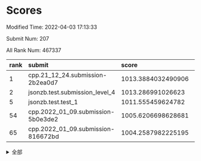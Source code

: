# Scores

Modified Time: 2022-04-03 17:13:33

Submit Num: 207

All Rank Num: 467337

| rank |               submit               |       score        |       sigma        | pk_num |
| :--- | :--------------------------------- | :----------------- | :----------------- | :----- |
| 1    | cpp.21_12_24.submission-2b2ea0d7   | 1013.3884032490906 | 0.8043673830634983 | 9032   |
| 2    | jsonzb.test.submission_level_4     | 1013.286991026623  | 0.8088954912475294 | 9028   |
| 5    | jsonzb.test.test_1                 | 1011.555459624782  | 0.8012086590729665 | 9027   |
| 54   | cpp.2022_01_09.submission-5b0e3de2 | 1005.6206698628681 | 0.7180673507436595 | 9032   |
| 65   | cpp.2022_01_09.submission-816672bd | 1004.2587982225195 | 0.7192624006879205 | 9031   |


<details>
<summary>全部</summary>

| rank |                 submit                 |       score        |       sigma        | pk_num |
| :--- | :------------------------------------- | :----------------- | :----------------- | :----- |
| 1    | cpp.21_12_24.submission-2b2ea0d7       | 1013.3884032490906 | 0.8043673830634983 | 9032   |
| 2    | jsonzb.test.submission_level_4         | 1013.286991026623  | 0.8088954912475294 | 9028   |
| 3    | gobigger.level_3.submission_level_3_26 | 1012.4895265310918 | 0.772205576707402  | 9032   |
| 4    | gobigger.level_3.submission_level_3_25 | 1011.6184806150087 | 0.7648661007097659 | 9030   |
| 5    | jsonzb.test.test_1                     | 1011.555459624782  | 0.8012086590729665 | 9027   |
| 6    | gobigger.level_3.submission_level_3_8  | 1011.4082115223234 | 0.7559852625153143 | 9031   |
| 7    | gobigger.level_3.submission_level_3_0  | 1011.3722815034583 | 0.7656398215145381 | 9033   |
| 8    | gobigger.level_3.submission_level_3_32 | 1011.1951867273189 | 0.778205389470078  | 9026   |
| 9    | gobigger.level_3.submission_level_3_11 | 1011.1067784059798 | 0.7714110764124079 | 9032   |
| 10   | gobigger.level_3.submission_level_3_31 | 1010.9646259249256 | 0.7665161456905583 | 9026   |
| 11   | gobigger.level_3.submission_level_3_23 | 1010.9633252889657 | 0.7667850898962941 | 9030   |
| 12   | gobigger.level_3.submission_level_3_45 | 1010.9485534871687 | 0.7513754591395133 | 9035   |
| 13   | gobigger.level_3.submission_level_3_40 | 1010.8132719598932 | 0.7700906601130664 | 9027   |
| 14   | gobigger.level_3.submission_level_3_12 | 1010.7774303788979 | 0.7327395615585015 | 9033   |
| 15   | gobigger.level_3.submission_level_3_38 | 1010.5837084775777 | 0.7775071247175539 | 9028   |
| 16   | gobigger.level_3.submission_level_3_47 | 1010.511305170321  | 0.7792777217907991 | 9030   |
| 17   | gobigger.level_3.submission_level_3_22 | 1010.4474899900417 | 0.773890789291147  | 9032   |
| 18   | gobigger.level_3.submission_level_3_35 | 1010.4050945921292 | 0.757372044917941  | 9033   |
| 19   | gobigger.level_3.submission_level_3_49 | 1010.2787447724324 | 0.7433586787380357 | 9031   |
| 20   | gobigger.level_3.submission_level_3_15 | 1010.2461406117187 | 0.7483311011504452 | 9027   |
| 21   | gobigger.level_3.submission_level_3_27 | 1010.2045895804205 | 0.7473263906433835 | 9037   |
| 22   | gobigger.level_3.submission_level_3_1  | 1010.1905954535372 | 0.7452529099707513 | 9031   |
| 23   | gobigger.level_3.submission_level_3_4  | 1010.1877347093881 | 0.7491440587253023 | 9026   |
| 24   | gobigger.level_3.submission_level_3_29 | 1010.1023792713652 | 0.7683535422051623 | 9029   |
| 25   | gobigger.level_3.submission_level_3_10 | 1010.0826071248515 | 0.7378729652322782 | 9029   |
| 26   | gobigger.level_3.submission_level_3_16 | 1010.06715823625   | 0.7624563877152423 | 9027   |
| 27   | gobigger.level_3.submission_level_3_21 | 1010.0625398790133 | 0.7591913794987147 | 9032   |
| 28   | gobigger.level_3.submission_level_3_6  | 1010.0593611135555 | 0.7702924881561903 | 9033   |
| 29   | gobigger.level_3.submission_level_3_37 | 1010.0211778450083 | 0.7640009786381511 | 9031   |
| 30   | gobigger.level_3.submission_level_3_13 | 1010.0207807027946 | 0.7516515372671759 | 9030   |
| 31   | gobigger.level_3.submission_level_3_2  | 1009.9323116299901 | 0.7620462107156394 | 9032   |
| 32   | gobigger.level_3.submission_level_3_14 | 1009.9160243853719 | 0.7391174808285893 | 9027   |
| 33   | gobigger.level_3.submission_level_3_43 | 1009.8084491471121 | 0.751963970660628  | 9029   |
| 34   | gobigger.level_3.submission_level_3_48 | 1009.7757792224412 | 0.7459571683591898 | 9027   |
| 35   | gobigger.level_3.submission_level_3_18 | 1009.7658715121737 | 0.7605065904197447 | 9032   |
| 36   | gobigger.level_3.submission_level_3_46 | 1009.7634148715529 | 0.738738377342864  | 9030   |
| 37   | gobigger.level_3.submission_level_3_28 | 1009.7272788695481 | 0.7723672242688746 | 9033   |
| 38   | gobigger.level_3.submission_level_3_39 | 1009.6832574332808 | 0.7359973026516766 | 9026   |
| 39   | gobigger.level_3.submission_level_3_17 | 1009.6766724712011 | 0.7627221117966841 | 9031   |
| 40   | gobigger.level_3.submission_level_3_9  | 1009.6441957870147 | 0.7567506654112526 | 9033   |
| 41   | gobigger.level_3.submission_level_3_20 | 1009.6436241116646 | 0.7466154939413913 | 9028   |
| 42   | gobigger.level_3.submission_level_3_41 | 1009.6197976779646 | 0.7462343299233615 | 9030   |
| 43   | gobigger.level_3.submission_level_3_7  | 1009.5956388965932 | 0.7728950950339288 | 9030   |
| 44   | gobigger.level_3.submission_level_3_44 | 1009.4950643987862 | 0.7453383641383999 | 9032   |
| 45   | gobigger.level_3.submission_level_3_5  | 1009.46868948668   | 0.758320833250084  | 9030   |
| 46   | gobigger.level_3.submission_level_3_30 | 1009.2893277973862 | 0.7438325628843192 | 9031   |
| 47   | gobigger.level_3.submission_level_3_34 | 1009.2833716851858 | 0.7612439857200828 | 9032   |
| 48   | gobigger.level_3.submission_level_3_33 | 1009.2133609179247 | 0.7424787128311177 | 9027   |
| 49   | gobigger.level_3.submission_level_3_19 | 1009.1820957911291 | 0.7497078898779655 | 9031   |
| 50   | gobigger.level_3.submission_level_3_24 | 1009.0646299498516 | 0.7535904312836103 | 9028   |
| 51   | gobigger.level_3.submission_level_3_36 | 1009.0502368611762 | 0.7509134995799095 | 9035   |
| 52   | gobigger.level_3.submission_level_3_3  | 1008.9494781892618 | 0.754280258342303  | 9031   |
| 53   | gobigger.level_3.submission_level_3_42 | 1008.3769833824942 | 0.7360884858723968 | 9031   |
| 54   | cpp.2022_01_09.submission-5b0e3de2     | 1005.6206698628681 | 0.7180673507436595 | 9032   |
| 55   | gobigger.level_1.submission_level_1_44 | 1005.1970303649498 | 0.7219707165765116 | 9030   |
| 56   | gobigger.level_1.submission_level_1_34 | 1004.8135993252557 | 0.7171208254896702 | 9032   |
| 57   | gobigger.level_1.submission_level_1_21 | 1004.7718057964037 | 0.7284000309154314 | 9024   |
| 58   | gobigger.level_1.submission_level_1_19 | 1004.748749872798  | 0.7161460134209638 | 9037   |
| 59   | gobigger.level_1.submission_level_1_12 | 1004.6696971302325 | 0.7107504659911046 | 9030   |
| 60   | gobigger.level_1.submission_level_1_43 | 1004.5339995214133 | 0.7197221395680545 | 9031   |
| 61   | gobigger.level_1.submission_level_1_24 | 1004.4576313572404 | 0.7232870611492598 | 9034   |
| 62   | gobigger.level_1.submission_level_1_27 | 1004.290230312251  | 0.7143242741020808 | 9034   |
| 63   | gobigger.level_1.submission_level_1_36 | 1004.282230883321  | 0.7192383876458277 | 9033   |
| 64   | gobigger.level_1.submission_level_1_11 | 1004.2791771967513 | 0.7156121259324414 | 9029   |
| 65   | cpp.2022_01_09.submission-816672bd     | 1004.2587982225195 | 0.7192624006879205 | 9031   |
| 66   | gobigger.level_1.submission_level_1_13 | 1004.2393594783911 | 0.7187231407012826 | 9032   |
| 67   | gobigger.level_1.submission_level_1_47 | 1004.1420567523619 | 0.7162583475936223 | 9035   |
| 68   | gobigger.level_1.submission_level_1_46 | 1004.123985352387  | 0.7236211975293892 | 9029   |
| 69   | gobigger.level_1.submission_level_1_49 | 1003.9877120781506 | 0.7267967597097503 | 9037   |
| 70   | gobigger.level_1.submission_level_1_10 | 1003.9260320233633 | 0.711277392075824  | 9029   |
| 71   | gobigger.level_1.submission_level_1_42 | 1003.8049445766494 | 0.7125220809055534 | 9027   |
| 72   | gobigger.level_1.submission_level_1_26 | 1003.7168555141179 | 0.7320835146079268 | 9035   |
| 73   | gobigger.level_1.submission_level_1_30 | 1003.6449659481964 | 0.728575483363576  | 9030   |
| 74   | gobigger.level_1.submission_level_1_32 | 1003.6306422169121 | 0.7124296144887475 | 9034   |
| 75   | gobigger.level_1.submission_level_1_6  | 1003.5512039571604 | 0.7064503220289808 | 9029   |
| 76   | gobigger.level_1.submission_level_1_1  | 1003.5238097430795 | 0.7289757909628681 | 9033   |
| 77   | gobigger.level_1.submission_level_1_37 | 1003.4905921152106 | 0.7178409373378648 | 9035   |
| 78   | gobigger.level_1.submission_level_1_7  | 1003.4887795700207 | 0.7113642909805096 | 9032   |
| 79   | gobigger.level_1.submission_level_1_17 | 1003.456339554939  | 0.724628846123229  | 9028   |
| 80   | gobigger.level_1.submission_level_1_31 | 1003.4146822670235 | 0.71321426745803   | 9031   |
| 81   | gobigger.level_1.submission_level_1_33 | 1003.3393540847887 | 0.7191718566800919 | 9030   |
| 82   | gobigger.level_1.submission_level_1_40 | 1003.303590421097  | 0.7256127972779531 | 9026   |
| 83   | gobigger.level_1.submission_level_1_41 | 1003.2602334757714 | 0.7142049168414704 | 9032   |
| 84   | gobigger.level_1.submission_level_1_0  | 1003.2521895984473 | 0.7137732421986989 | 9030   |
| 85   | gobigger.level_1.submission_level_1_15 | 1003.2470826369658 | 0.7183212372811476 | 9032   |
| 86   | gobigger.level_1.submission_level_1_45 | 1003.2236910739683 | 0.7258497653170598 | 9033   |
| 87   | gobigger.level_1.submission_level_1_35 | 1003.216395248701  | 0.724308061984336  | 9026   |
| 88   | gobigger.level_1.submission_level_1_39 | 1003.2129946276644 | 0.7343901452953792 | 9031   |
| 89   | gobigger.level_1.submission_level_1_28 | 1003.0679022093561 | 0.7240033012867674 | 9026   |
| 90   | gobigger.level_1.submission_level_1_4  | 1003.0193540992168 | 0.7185916909505449 | 9028   |
| 91   | gobigger.level_1.submission_level_1_16 | 1002.9976405770753 | 0.7218982012556063 | 9036   |
| 92   | gobigger.level_1.submission_level_1_9  | 1002.9762677638183 | 0.7171510137657556 | 9029   |
| 93   | gobigger.level_1.submission_level_1_29 | 1002.8911770360226 | 0.7232147570494672 | 9031   |
| 94   | gobigger.level_1.submission_level_1_23 | 1002.7556969066345 | 0.7163445738363617 | 9030   |
| 95   | gobigger.level_1.submission_level_1_38 | 1002.7243028719671 | 0.7167010242606812 | 9028   |
| 96   | gobigger.level_1.submission_level_1_22 | 1002.6828170942164 | 0.7113592874501321 | 9031   |
| 97   | gobigger.level_1.submission_level_1_20 | 1002.6706462435909 | 0.7063137488808305 | 9030   |
| 98   | gobigger.level_1.submission_level_1_25 | 1002.572557616078  | 0.7202604616118646 | 9032   |
| 99   | gobigger.level_1.submission_level_1_14 | 1002.4876744991099 | 0.7082575889926895 | 9031   |
| 100  | gobigger.level_1.submission_level_1_18 | 1002.3770244837605 | 0.7065599739324617 | 9031   |
| 101  | gobigger.level_1.submission_level_1_48 | 1002.0681075336532 | 0.715945531903295  | 9035   |
| 102  | gobigger.level_1.submission_level_1_5  | 1001.7818639902337 | 0.7126443519045943 | 9029   |
| 103  | gobigger.level_1.submission_level_1_3  | 1001.730895829092  | 0.7137305950470563 | 9029   |
| 104  | gobigger.level_1.submission_level_1_8  | 1001.587014407605  | 0.7156271937433183 | 9029   |
| 105  | gobigger.level_1.submission_level_1_2  | 1001.5405223182529 | 0.7182228211695998 | 9030   |
| 106  | gobigger.random.submission_random_7    | 997.5897074200795  | 0.7023282856008702 | 9033   |
| 107  | gobigger.random.submission_random_13   | 997.1665789955891  | 0.7005343100445263 | 9036   |
| 108  | gobigger.random.submission_random_6    | 996.9576501112363  | 0.7172169912962402 | 9025   |
| 109  | gobigger.random.submission_random_14   | 996.866587746695   | 0.7118725846135747 | 9027   |
| 110  | gobigger.random.submission_random_22   | 996.7998961133158  | 0.7072093617015565 | 9033   |
| 111  | gobigger.random.submission_random_30   | 996.7153720130636  | 0.7037100139715037 | 9031   |
| 112  | gobigger.random.submission_random_23   | 996.6827748517677  | 0.7031526356804099 | 9034   |
| 113  | gobigger.random.submission_random_3    | 996.678995183995   | 0.7109325940626366 | 9034   |
| 114  | gobigger.random.submission_random_9    | 996.6257381621723  | 0.7026202709482743 | 9034   |
| 115  | gobigger.random.submission_random_36   | 996.6232288157429  | 0.7147583914148151 | 9033   |
| 116  | gobigger.random.submission_random_26   | 996.5453640971739  | 0.7024010234671786 | 9030   |
| 117  | gobigger.random.submission_random_11   | 996.5256495163515  | 0.7141217623095021 | 9025   |
| 118  | gobigger.random.submission_random_0    | 996.2934424146604  | 0.7019886757741861 | 9028   |
| 119  | gobigger.random.submission_random_24   | 996.260613065413   | 0.6997176993211137 | 9031   |
| 120  | gobigger.random.submission_random_27   | 996.2528447695754  | 0.7201788032683587 | 9027   |
| 121  | gobigger.random.submission_random_5    | 996.2465497466337  | 0.7010060733996311 | 9031   |
| 122  | gobigger.random.submission_random_47   | 996.2092097642912  | 0.7071116206677234 | 9034   |
| 123  | gobigger.random.submission_random_38   | 996.1690300603121  | 0.712057334016436  | 9031   |
| 124  | gobigger.random.submission_random_31   | 996.1192405558708  | 0.7162023075288048 | 9030   |
| 125  | gobigger.random.submission_random_45   | 996.1145504963927  | 0.716931953458118  | 9022   |
| 126  | gobigger.random.submission_random_41   | 996.0471107186866  | 0.7054575973515503 | 9033   |
| 127  | gobigger.random.submission_random_12   | 995.9732936725842  | 0.712983740278435  | 9034   |
| 128  | gobigger.random.submission_random_46   | 995.970489728052   | 0.6992355575854025 | 9029   |
| 129  | gobigger.random.submission_random_4    | 995.9261644350905  | 0.7109342810907953 | 9031   |
| 130  | gobigger.random.submission_random_34   | 995.8361808647923  | 0.7175382632623213 | 9030   |
| 131  | gobigger.random.submission_random_21   | 995.7887180210711  | 0.7146514327451745 | 9033   |
| 132  | gobigger.random.submission_random_8    | 995.7806127094983  | 0.7209589980500747 | 9033   |
| 133  | gobigger.random.submission_random_48   | 995.7370807942084  | 0.7142194473084907 | 9026   |
| 134  | gobigger.random.submission_random_2    | 995.7234622936028  | 0.7066437403376314 | 9029   |
| 135  | gobigger.random.submission_random_40   | 995.4454006755541  | 0.7214948352971404 | 9034   |
| 136  | gobigger.random.submission_random_44   | 995.4390532631082  | 0.7140910905430167 | 9028   |
| 137  | gobigger.random.submission_random_16   | 995.3942459658598  | 0.716616784458612  | 9032   |
| 138  | gobigger.random.submission_random_1    | 995.3777065836287  | 0.705956153542062  | 9034   |
| 139  | gobigger.random.submission_random_28   | 995.34341142068    | 0.7148441113864238 | 9034   |
| 140  | gobigger.random.submission_random_29   | 995.3166609530148  | 0.7198505638130613 | 9031   |
| 141  | gobigger.random.submission_random_19   | 995.2923732281163  | 0.7160512196182658 | 9031   |
| 142  | gobigger.random.submission_random_20   | 995.2875698691053  | 0.711371435812757  | 9031   |
| 143  | gobigger.random.submission_random_33   | 995.2739641450811  | 0.7171864077435434 | 9031   |
| 144  | gobigger.random.submission_random_43   | 995.2481723328847  | 0.7120292313172963 | 9028   |
| 145  | gobigger.random.submission_random_10   | 995.2443711699705  | 0.7095894179571663 | 9030   |
| 146  | gobigger.random.submission_random_17   | 995.1912211324409  | 0.7033214227990194 | 9032   |
| 147  | gobigger.random.submission_random_15   | 995.1816652175473  | 0.6997491783377054 | 9026   |
| 148  | gobigger.random.submission_random_35   | 995.0778103395456  | 0.6998002192487577 | 9030   |
| 149  | gobigger.random.submission_random_39   | 995.0629923765631  | 0.7102666990379671 | 9030   |
| 150  | gobigger.random.submission_random_42   | 995.059115952086   | 0.724948645165335  | 9035   |
| 151  | gobigger.random.submission_random_18   | 995.0163281513331  | 0.7234974594280205 | 9033   |
| 152  | gobigger.random.submission_random_32   | 994.7837127204223  | 0.708953198802937  | 9029   |
| 153  | gobigger.random.submission_random_37   | 994.7803006412784  | 0.7088561759306354 | 9027   |
| 154  | gobigger.random.submission_random_25   | 994.482069851208   | 0.7275072519864891 | 9032   |
| 155  | gobigger.random.submission_random_49   | 994.0396472573884  | 0.721151766407127  | 9034   |
| 156  | gobigger.level_2.submission_level_2_31 | 993.897395730378   | 0.7241415531032597 | 9028   |
| 157  | gobigger.level_2.submission_level_2_30 | 993.5195996532918  | 0.714954176336981  | 9035   |
| 158  | gobigger.level_2.submission_level_2_40 | 993.343384817269   | 0.7262536116484678 | 9028   |
| 159  | gobigger.level_2.submission_level_2_2  | 993.3083217600932  | 0.7280403889207385 | 9032   |
| 160  | gobigger.level_2.submission_level_2_35 | 993.2868976918472  | 0.7365901609306634 | 9027   |
| 161  | gobigger.level_2.submission_level_2_26 | 993.2230006279012  | 0.7432197564255967 | 9028   |
| 162  | gobigger.level_2.submission_level_2_27 | 993.0989541998449  | 0.7420672658883947 | 9030   |
| 163  | gobigger.level_2.submission_level_2_48 | 993.0916088598084  | 0.7310656298625149 | 9030   |
| 164  | gobigger.level_2.submission_level_2_38 | 993.0751384877526  | 0.7514662287843193 | 9028   |
| 165  | gobigger.level_2.submission_level_2_21 | 993.0467056013391  | 0.7248335678319191 | 9032   |
| 166  | gobigger.level_2.submission_level_2_15 | 992.9868179371539  | 0.72638519842158   | 9031   |
| 167  | gobigger.level_2.submission_level_2_25 | 992.9018156257237  | 0.7301895673905506 | 9031   |
| 168  | gobigger.level_2.submission_level_2_1  | 992.7993558422605  | 0.744582893681184  | 9034   |
| 169  | gobigger.level_2.submission_level_2_5  | 992.7369704485446  | 0.7320173848273936 | 9030   |
| 170  | gobigger.level_2.submission_level_2_20 | 992.7367423793071  | 0.7430112546412588 | 9027   |
| 171  | gobigger.level_2.submission_level_2_47 | 992.7280671734294  | 0.7244722873069438 | 9032   |
| 172  | gobigger.level_2.submission_level_2_16 | 992.6494460163453  | 0.7448385329760892 | 9036   |
| 173  | gobigger.level_2.submission_level_2_49 | 992.6195635158947  | 0.744382661088152  | 9029   |
| 174  | gobigger.level_2.submission_level_2_10 | 992.5635731369728  | 0.7506553875136511 | 9029   |
| 175  | gobigger.level_2.submission_level_2_46 | 992.5363321414131  | 0.7303462013453084 | 9031   |
| 176  | gobigger.level_2.submission_level_2_22 | 992.5280973078334  | 0.733278756382153  | 9031   |
| 177  | gobigger.level_2.submission_level_2_36 | 992.444609854891   | 0.7499778502090128 | 9036   |
| 178  | gobigger.level_2.submission_level_2_18 | 992.2843977868736  | 0.7525447082428962 | 9029   |
| 179  | gobigger.level_2.submission_level_2_42 | 992.2398827952933  | 0.7330839964673737 | 9030   |
| 180  | gobigger.level_2.submission_level_2_43 | 992.2098484856199  | 0.757627852644395  | 9035   |
| 181  | gobigger.level_2.submission_level_2_12 | 992.1324755064712  | 0.7499101217504002 | 9029   |
| 182  | gobigger.level_2.submission_level_2_13 | 992.1107752244975  | 0.7387002779064848 | 9029   |
| 183  | gobigger.level_2.submission_level_2_9  | 992.1026411437248  | 0.7435273224663068 | 9029   |
| 184  | gobigger.level_2.submission_level_2_33 | 992.0904260012863  | 0.7410383782302661 | 9031   |
| 185  | gobigger.level_2.submission_level_2_41 | 991.9600942588158  | 0.752439588542832  | 9034   |
| 186  | gobigger.level_2.submission_level_2_45 | 991.8894989021018  | 0.7406859268310698 | 9029   |
| 187  | gobigger.level_2.submission_level_2_29 | 991.8653109553695  | 0.7685515051844257 | 9032   |
| 188  | gobigger.level_2.submission_level_2_28 | 991.8499433968185  | 0.7610550040786603 | 9025   |
| 189  | gobigger.level_2.submission_level_2_44 | 991.6594715222219  | 0.7470834119507223 | 9033   |
| 190  | gobigger.level_2.submission_level_2_37 | 991.5309721694173  | 0.7571510390940301 | 9031   |
| 191  | gobigger.level_2.submission_level_2_19 | 991.4962862137256  | 0.7466756067894113 | 9032   |
| 192  | gobigger.level_2.submission_level_2_0  | 991.3683897692815  | 0.7486488820734696 | 9031   |
| 193  | gobigger.level_2.submission_level_2_7  | 991.3646768130191  | 0.7359152493815281 | 9030   |
| 194  | gobigger.level_2.submission_level_2_6  | 991.3625989550895  | 0.7624722151127641 | 9034   |
| 195  | gobigger.level_2.submission_level_2_23 | 991.3055274462611  | 0.7381055785108439 | 9034   |
| 196  | gobigger.level_2.submission_level_2_14 | 991.2691982935715  | 0.7429602052604571 | 9024   |
| 197  | gobigger.level_2.submission_level_2_4  | 991.244226976098   | 0.7604305129970615 | 9034   |
| 198  | gobigger.level_2.submission_level_2_3  | 991.178173695884   | 0.7381617733000831 | 9033   |
| 199  | gobigger.level_2.submission_level_2_17 | 991.0181918992411  | 0.7580514481018304 | 9030   |
| 200  | gobigger.level_2.submission_level_2_32 | 990.9369704084405  | 0.7637645768431763 | 9031   |
| 201  | gobigger.level_2.submission_level_2_24 | 990.9056946721919  | 0.7308408585706748 | 9026   |
| 202  | gobigger.level_2.submission_level_2_39 | 990.7250151804176  | 0.7714945144382345 | 9030   |
| 203  | gobigger.level_2.submission_level_2_34 | 990.3302249531555  | 0.7603138319834247 | 9032   |
| 204  | gobigger.level_2.submission_level_2_11 | 990.2120201750812  | 0.7615183619598256 | 9034   |
| 205  | gobigger.level_2.submission_level_2_8  | 989.9598823859714  | 0.7659697446952822 | 9034   |
| 206  | gobigger.none.submission_none_1        | 980.0407793932075  | 1.4078929002548008 | 9031   |
| 207  | gobigger.none.submission_none_0        | 976.8131323616142  | 1.3571278412494296 | 9029   |

</details>